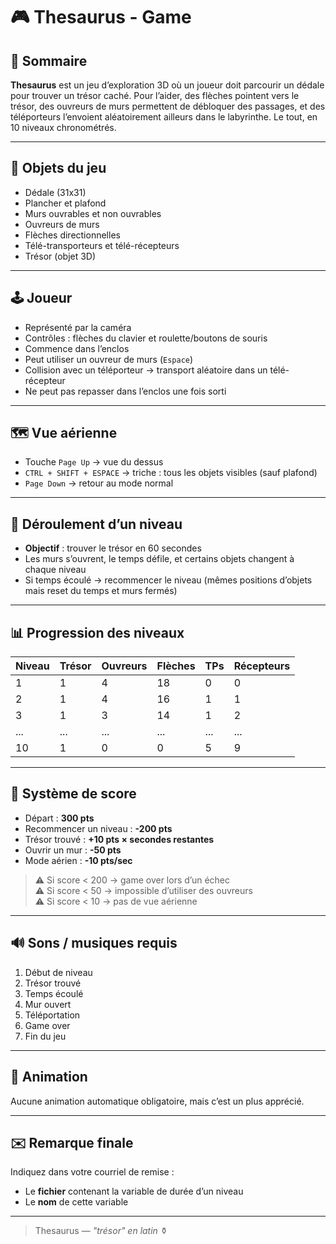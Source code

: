 # 🎮 Thesaurus - Game

## 🧭 Sommaire

**Thesaurus** est un jeu d’exploration 3D où un joueur doit parcourir un dédale pour trouver un trésor caché. Pour l’aider, des flèches pointent vers le trésor, des ouvreurs de murs permettent de débloquer des passages, et des téléporteurs l’envoient aléatoirement ailleurs dans le labyrinthe. Le tout, en 10 niveaux chronométrés.

---

## 🧱 Objets du jeu

- Dédale (31x31)
- Plancher et plafond
- Murs ouvrables et non ouvrables
- Ouvreurs de murs
- Flèches directionnelles
- Télé-transporteurs et télé-récepteurs
- Trésor (objet 3D)

---

## 🕹️ Joueur

- Représenté par la caméra
- Contrôles : flèches du clavier et roulette/boutons de souris
- Commence dans l’enclos
- Peut utiliser un ouvreur de murs (`Espace`)
- Collision avec un téléporteur → transport aléatoire dans un télé-récepteur
- Ne peut pas repasser dans l’enclos une fois sorti

---

## 🗺️ Vue aérienne

- Touche `Page Up` → vue du dessus
- `CTRL + SHIFT + ESPACE` → triche : tous les objets visibles (sauf plafond)
- `Page Down` → retour au mode normal

---

## 🎯 Déroulement d’un niveau

- **Objectif** : trouver le trésor en 60 secondes
- Les murs s’ouvrent, le temps défile, et certains objets changent à chaque niveau
- Si temps écoulé → recommencer le niveau (mêmes positions d’objets mais reset du temps et murs fermés)

---

## 📊 Progression des niveaux

| Niveau | Trésor | Ouvreurs | Flèches | TPs | Récepteurs |
|--------|--------|----------|---------|-----|------------|
| 1      | 1      | 4        | 18      | 0   | 0          |
| 2      | 1      | 4        | 16      | 1   | 1          |
| 3      | 1      | 3        | 14      | 1   | 2          |
| ...    | ...    | ...      | ...     | ... | ...        |
| 10     | 1      | 0        | 0       | 5   | 9          |

---

## 🧮 Système de score

- Départ : **300 pts**
- Recommencer un niveau : **-200 pts**
- Trésor trouvé : **+10 pts × secondes restantes**
- Ouvrir un mur : **-50 pts**
- Mode aérien : **-10 pts/sec**

> ⚠️ Si score < 200 → game over lors d’un échec  
> ⚠️ Si score < 50 → impossible d’utiliser des ouvreurs  
> ⚠️ Si score < 10 → pas de vue aérienne

---

## 🔊 Sons / musiques requis

1. Début de niveau  
2. Trésor trouvé  
3. Temps écoulé  
4. Mur ouvert  
5. Téléportation  
6. Game over  
7. Fin du jeu

---

## 🔁 Animation

Aucune animation automatique obligatoire, mais c’est un plus apprécié.

---


## ✉️ Remarque finale

Indiquez dans votre courriel de remise :
- Le **fichier** contenant la variable de durée d’un niveau
- Le **nom** de cette variable

---

> Thesaurus — *"trésor" en latin* ⚱️

